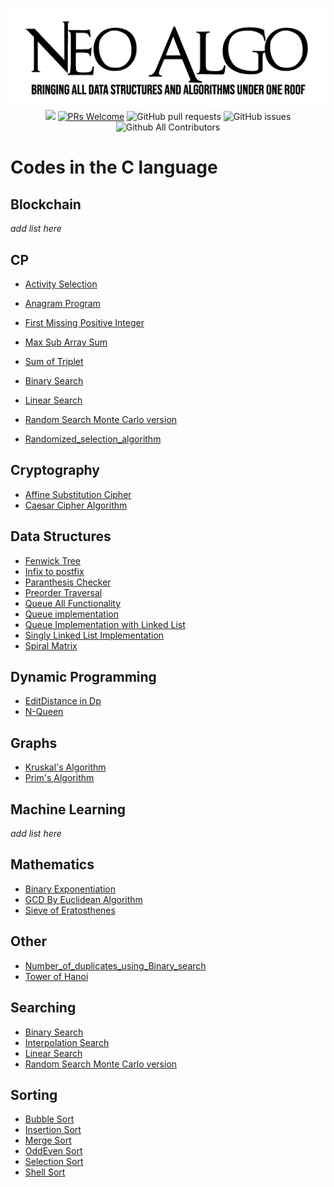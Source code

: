 <p align="center">
    <img src="../img/neo_algo.png"><br>
    <img src="https://img.shields.io/github/license/tesseractcoding/neoalgo?style=flat">
    <a href="http://makeapullrequest.com" target="_blank"><img src="https://img.shields.io/badge/PRs-welcome-brightgreen.svg?style=flat" alt="PRs Welcome"></a>
    <img alt="GitHub pull requests" src="https://img.shields.io/github/issues-pr/tesseractcoding/neoalgo">
    <img alt="GitHub issues" src="https://img.shields.io/github/issues/tesseractcoding/neoalgo">
    <img alt="Github All Contributors" src="https://img.shields.io/github/all-contributors/tesseractcoding/neoalgo">
</p>

# Codes in the C language

## Blockchain
_add list here_


## CP
- [Activity Selection](cp/Activity_selection.c)
- [Anagram Program](cp/anagram_program.c)
- [First Missing Positive Integer](cp/first_missing_positive_integer.c)
- [Max Sub Array Sum](cp/maxSubArraySum.c)
- [Sum of Triplet](cp/sum_of_triplet.c)



- [Binary Search](search/BinarySearch.c)
- [Linear Search](search/linear_search.c)
- [Random Search Monte Carlo version](search/random_search.c)
- [Randomized_selection_algorithm](search/randomized_selection_algorithm.c)

## Cryptography
- [Affine Substitution Cipher](cryptography/Affine_Substitution_Cipher.c)
- [Caesar Cipher Algorithm](cryptography/caesar_cipher.c)



## Data Structures
- [Fenwick Tree](ds/FenwickTree.c)
- [Infix to postfix](ds/infix_to_postfix.c)
- [Paranthesis Checker](ds/paranchecker.c)
- [Preorder Traversal](ds/Preordertraversal.c)
- [Queue All Functionality](ds/queue_all_functionality.c)
- [Queue implementation](ds/Queueimplementation.c)
- [Queue Implementation with Linked List](ds/QueueImplementationWithList.c)
- [Singly Linked List Implementation](ds/singly_linked_list.c)
- [Spiral Matrix](ds/Spiral_Matrix.c)


## Dynamic Programming
- [EditDistance in Dp](dp/EditDistanceDP.c)
- [N-Queen](https://github.com/subhayu99/NeoAlgo/blob/master/C/dp/N-Queen.c)


## Graphs
- [Kruskal's Algorithm](graphs/Kruskal_Algorithm.c)
- [Prim's Algorithm](graphs/Prim_Algorithm.c)


## Machine Learning
_add list here_


## Mathematics
- [Binary Exponentiation](math/Binary_Exponentiation.c)
- [GCD By Euclidean Algorithm](math/GCD_In_C.c)
- [Sieve of Eratosthenes](math/Sieve_of_Eratosthenes.c)


## Other
- [Number_of_duplicates_using_Binary_search](other/Number_of_duplicates_using_Binary_search.c)
- [Tower of Hanoi](other/Tower_Of_Hanoi.c)


## Searching
- [Binary Search](search/BinarySearch.c)
- [Interpolation Search](search/Interpolation.c)
- [Linear Search](search/linear_search.c)
- [Random Search Monte Carlo version](search/random_search.c)


## Sorting
- [Bubble Sort](sort/bubble_sort.c)
- [Insertion Sort](sort/InsertionSort.c)
- [Merge Sort](sort/MergeSort.c)
- [OddEven Sort](sort/oddevensort.c)
- [Selection Sort](sort/selection_sort.c)
- [Shell Sort](sort/ShellSort.c)